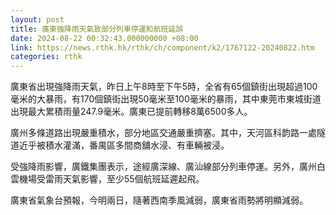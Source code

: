 ```yaml
---
layout: post
title: 廣東強降雨天氣致部分列車停運和航班延誤
date: 2024-08-22 00:32:43.000000000 +08:00
link: https://news.rthk.hk/rthk/ch/component/k2/1767122-20240822.htm
categories: rthk
---
```


廣東省出現強降雨天氣，昨日上午8時至下午5時，全省有65個鎮街出現超過100毫米的大暴雨，有170個鎮街出現50毫米至100毫米的暴雨，其中東莞市東城街道出現最大累積雨量247.9毫米。廣東已提前轉移8萬6500多人。

廣州多條道路出現嚴重積水，部分地區交通嚴重擠塞。其中，天河區科韵路一處隧道近乎被積水灌滿，番禺區多間商舖水浸、有車輛被浸。

受強降雨影響，廣鐵集團表示，途經廣深線、廣汕線部分列車停運。另外，廣州白雲機場受雷雨天氣影響，至少55個航班延遲起飛。

廣東省氣象台預報，今明兩日，隨著西南季風減弱，廣東省雨勢將明顯減弱。
